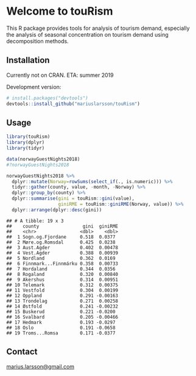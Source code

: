 
# Welcome to touRism

This R package provides tools for analysis of tourism demand, especially
the analysis of seasonal concentration on tourism demand using
decomposition methods.

## Installation

Currently not on CRAN. ETA: summer 2019

Development version:

``` r
# install.packages("devtools")
devtools::install_github("mariuslarsson/touRism")
```

## Usage

``` r
library(touRism)
library(dplyr)
library(tidyr)

data(norwayGuestNights2018)
#?norwayGuestNights2018

norwayGuestNights2018 %>% 
  dplyr::mutate(Norway=rowSums(select_if(., is.numeric))) %>% 
  tidyr::gather(county, value, -month, -Norway) %>%
  dplyr::group_by(county) %>% 
  dplyr::summarise(gini = touRism::gini(value),
                   giniRME = touRism::giniRME(Norway, value)) %>% 
  dplyr::arrange(dplyr::desc(gini))
```

    ## # A tibble: 19 x 3
    ##    county                gini  giniRME
    ##    <chr>                <dbl>    <dbl>
    ##  1 Sogn.og.Fjordane     0.518  0.0377 
    ##  2 Møre.og.Romsdal      0.425  0.0238 
    ##  3 Aust.Agder           0.402  0.00478
    ##  4 Vest.Agder           0.388  0.00939
    ##  5 Nordland             0.362  0.0169 
    ##  6 Finnmark...Finnmárku 0.358  0.00733
    ##  7 Hordaland            0.344  0.0356 
    ##  8 Rogaland             0.320  0.00840
    ##  9 Akershus             0.314  0.00951
    ## 10 Telemark             0.312  0.00375
    ## 11 Vestfold             0.304  0.00199
    ## 12 Oppland              0.291 -0.00163
    ## 13 Trondelag            0.271  0.00258
    ## 14 Østfold              0.241 -0.00232
    ## 15 Buskerud             0.221 -0.0200 
    ## 16 Svalbard             0.205 -0.00466
    ## 17 Hedmark              0.193 -0.0297 
    ## 18 Oslo                 0.191 -0.0658 
    ## 19 Troms...Romsa        0.171 -0.0377

## Contact

<marius.larsson@gmail.com>
